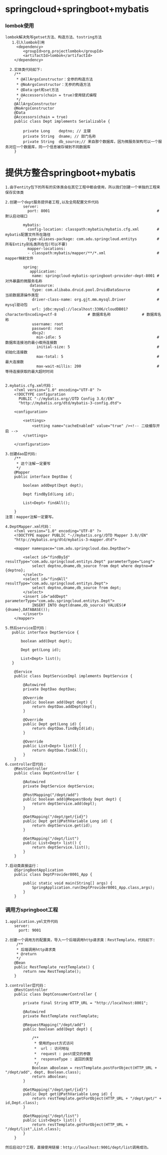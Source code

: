 # springcloud+springboot+mybatis

### lombok使用

    lombok解决免写getset方法、构造方法、tostring方法
       1.引入lombok引用
         <dependency>
            <groupId>org.projectlombok</groupId>
            <artifactId>lombok</artifactId>
        </dependency>
            
      2.实体类代码如下:
        /**
         * @AllArgsConstructor：全参的构造方法
         * @NoArgsConstructor：无参的构造方法
         * @Data:get和set方法
         * @Accessors(chain = true)使用链式编程
         */
        @AllArgsConstructor
        @NoArgsConstructor
        @Data
        @Accessors(chain = true)
        public class Dept implements Serializable {
        
            private Long 	deptno; // 主键
            private String 	dname; // 部门名称
            private String 	db_source;// 来自那个数据库，因为微服务架构可以一个服务对应一个数据库，同一个信息被存储到不同数据库
        }
    
# 提供方整合springboot+mybatis
    
    1.由于entity包下的所有的实体类会在其它工程中都会使用，所以我们创建一个单独的工程来保存实体类
    
    2.创建一个dept服务提供者工程,以及全局配置文件代码
            server:
              port: 8001                                                #默认启动端口
            
            mybatis:
              config-location: classpath:mybatis/mybatis.cfg.xml        # mybatis配置文件所在路径
              type-aliases-package: com.adu.springcloud.entitys         # 所有Entity别名类所在包(可以不要)
              mapper-locations:
              - classpath:mybatis/mapper/**/*.xml                       # mapper映射文件
            
            spring:
               application:
                name: springcloud-mybatis-springboot-provider-dept-8001 # 对外暴露的微服务名称
               datasource:
                type: com.alibaba.druid.pool.DruidDataSource            # 当前数据源操作类型
                driver-class-name: org.gjt.mm.mysql.Driver              # mysql驱动包
                url: jdbc:mysql://localhost:3306/cloudDB01?characterEncoding=utf-8              # 数据库名称              # 数据库名称
                username: root
                password: root
                dbcp2:
                  min-idle: 5                                           # 数据库连接池的最小维持连接数
                  initial-size: 5                                       # 初始化连接数
                  max-total: 5                                          # 最大连接数
                  max-wait-millis: 200                                  # 等待连接获取的最大超时时间
    
    
    2.mybatis.cfg.xml代码：
        <?xml version="1.0" encoding="UTF-8" ?>
        <!DOCTYPE configuration
          PUBLIC "-//mybatis.org//DTD Config 3.0//EN"
          "http://mybatis.org/dtd/mybatis-3-config.dtd">
        
        <configuration>
        
        	<settings>
        		<setting name="cacheEnabled" value="true" /><!-- 二级缓存开启 -->
        	</settings>
        
        </configuration>
        
    3.创建dao层代码:
        /**
         * 这个注解一定要写
         */
        @Mapper
        public interface DeptDao {
        
            boolean addDept(Dept dept);
        
            Dept findById(Long id);
        
            List<Dept> findAll();
        
        }
    注意：mapper注解一定要写。
    
    4.DeptMapper.xml代码：
        <?xml version="1.0" encoding="UTF-8" ?>
        <!DOCTYPE mapper PUBLIC "-//mybatis.org//DTD Mapper 3.0//EN"
        "http://mybatis.org/dtd/mybatis-3-mapper.dtd">
        
        <mapper namespace="com.adu.springcloud.dao.DeptDao">
        
        	<select id="findById" resultType="com.adu.springcloud.entitys.Dept" parameterType="Long">
        		select deptno,dname,db_source from dept where deptno=#{deptno};
        	</select>
        	<select id="findAll" resultType="com.adu.springcloud.entitys.Dept">
        		select deptno,dname,db_source from dept;
        	</select>
        	<insert id="addDept" parameterType="com.adu.springcloud.entitys.Dept">
        		INSERT INTO dept(dname,db_source) VALUES(#{dname},DATABASE());
        	</insert>
        </mapper>
    
    5.然后service层代码：
       public interface DeptService {
       
           boolean add(Dept dept);
       
           Dept get(Long id);
       
           List<Dept> list();
       }
       
        @Service
        public class DeptServiceImpl implements DeptService {
        
            @Autowired
            private DeptDao deptDao;
        
            @Override
            public boolean add(Dept dept) {
                return deptDao.addDept(dept);
            }
        
            @Override
            public Dept get(Long id) {
                return deptDao.findById(id);
            }
        
            @Override
            public List<Dept> list() {
                return deptDao.findAll();
            }
        }
    6.controller层代码：
        @RestController
        public class DeptController {
        
            @Autowired
            private DeptService deptService;
        
            @PostMapping("/dept/add")
            public boolean add(@RequestBody Dept dept) {
                return deptService.add(dept);
            }
        
            @GetMapping("/dept/get/{id}")
            public Dept get(@PathVariable Long id) {
                return deptService.get(id);
            }
        
            @GetMapping("/dept/list")
            public List<Dept> list() {
                return deptService.list();
            }
        }
        
    7.启动类直接运行：
        @SpringBootApplication
        public class DeptProvider8001_App {
        
            public static void main(String[] args) {
                SpringApplication.run(DeptProvider8001_App.class,args);
            }
        }
        
### 调用方springboot工程

    1.application.yml文件代码
        server:
          port: 9001
          
    2.创建一个调用方的配置类，导入一个后端调用http请求类：RestTemplate，代码如下:
         /**
         * 后端调用http请求类
         * @return
         */
        @Bean
        public RestTemplate restTemplate() {
            return new RestTemplate();
        }
        
    3.controller层代码：
        @RestController
        public class DeptConsumerController {
        
            private final String HTTP_URL = "http://localhost:8001";
        
            @Autowired
            private RestTemplate restTemplate;
        
            @RequestMapping("/dept/add")
            public boolean add(Dept dept) {
        
                /**
                 * 使用的post方式访问
                 *  url : 访问地址
                 *  request : post提交的参数
                 *  responseType : 返回的类型
                 */
                Boolean aBoolean = restTemplate.postForObject(HTTP_URL + "/dept/add", dept, Boolean.class);
                return aBoolean;
            }
        
            @GetMapping("/dept/get/{id}")
            public Dept get(@PathVariable Long id) {
                return restTemplate.getForObject(HTTP_URL + "/dept/get/" + id,Dept.class);
            }
        
            @GetMapping("/dept/list")
            public List<Dept> list() {
                return restTemplate.getForObject(HTTP_URL + "/dept/list",List.class);
            }
        }
        
    然后启动2个工程，直接使用链接：http://localhost:9001/dept/list调用成功。
    
   

